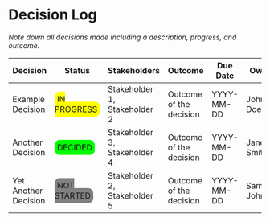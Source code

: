 # Decision Log

*Note down all decisions made including a description, progress, and outcome.*

| Decision | Status | Stakeholders | Outcome | Due Date | Owner |
|----------|--------|--------------|---------|----------|-------|
| Example Decision | <span style="background-color: #ffff00; padding: 5px; border-radius: 10px;">IN PROGRESS</span> | Stakeholder 1, Stakeholder 2 | Outcome of the decision | YYYY-MM-DD | John Doe |
| Another Decision | <span style="background-color: #00ff00; padding: 5px; border-radius: 10px;">DECIDED</span> | Stakeholder 3, Stakeholder 4 | Outcome of the decision | YYYY-MM-DD | Jane Smith |
| Yet Another Decision | <span style="background-color: #808080; padding: 5px; border-radius: 10px;">NOT STARTED</span> | Stakeholder 2, Stakeholder 5 | Outcome of the decision | YYYY-MM-DD | Sam Johnson |
